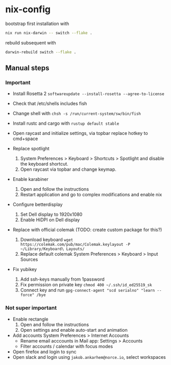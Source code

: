 # nix-config

bootstrap first installation with 

```bash
nix run nix-darwin -- switch --flake .
```

rebuild subsequent with
```bash
darwin-rebuild switch --flake .
```

## Manual steps

### Important
* Install Rosetta 2 `softwareupdate --install-rosetta --agree-to-license`
* Check that /etc/shells includes fish
* Change shell with `chsh -s /run/current-system/sw/bin/fish`
* Install rustc and cargo with `rustup default stable`
* Open raycast and initialize settings, via topbar replace hotkey to cmd+space
* Replace spotlight
    1. System Preferences > Keyboard > Shortcuts > Spotlight and disable the keyboard shortcut.
    2. Open raycast via topbar and change keymap.
* Enable karabiner
    1. Open and follow the instructions
    2. Restart application and go to complex modifications and enable nix

* Configure betterdisplay
    1. Set Dell display to 1920x1080
    2. Enable HiDPI on Dell display
* Replace with official colemak (TODO: create custom package for this?)
    1. Download keyboard `wget https://colemak.com/pub/mac/Colemak.keylayout -P ~/Library/Keyboard\ Layouts/`
    2. Replace default colemak System Preferences > Keyboard > Input Sources
* Fix yubikey
    1. Add ssh-keys manually from 1password
    2. Fix permission on private key `chmod 400 ~/.ssh/id_ed25519_sk`
    3. Connect key and run `gpg-connect-agent "scd serialno" "learn --force" /bye`

### Not super important
* Enable rectangle
    1. Open and follow the instructions
    2. Open settings and enable auto-start and animation
* Add accounts System Preferences > Internet Accounts
    - Rename email acccounts in Mail app: Settings > Accounts
    - Filter accounts / calendar with focus modes
* Open firefox and login to sync
* Open slack and login using `jakob.ankarhem@norce.io`, select workspaces